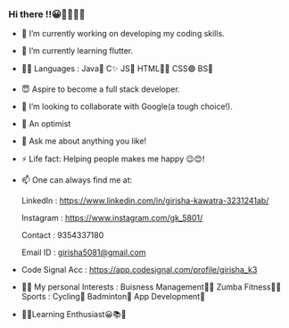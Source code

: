 ### Hi there !!😀👋🏻🙋🏻‍

- 🔭 I’m currently working on developing my coding skills.
- 🌱 I’m currently learning flutter.
- 👍🏻 Languages : Java💯 C✨ JS🎀 HTML🧘🏻‍ CSS🟣 BS🔲
- 😇 Aspire to become a full stack developer.
- 👯 I’m looking to collaborate with Google(a tough choice!). 
- 🤔 An optimist 
- 💬 Ask me about anything you like!             
- ⚡ Life fact: Helping people makes me happy 😉😊!
- 📫 One can always find me at:
 
   LinkedIn  : https://www.linkedin.com/in/girisha-kawatra-3231241ab/
 
   Instagram : https://www.instagram.com/gk_5801/
 
   Contact   :  9354337180
   
   Email ID  : girisha5081@gmail.com 
     
- Code Signal Acc : https://app.codesignal.com/profile/girisha_k3
- 🧒🏻 My personal Interests : 
             Buisness Management👩🏻‍
             Zumba Fitness💃🏻
             Sports : Cycling🚴 Badminton🏸
             App Development🎇

- 🤹🏻‍Learning Enthusiast😀📚🔖

